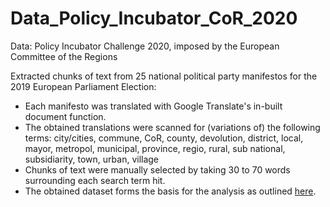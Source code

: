 # Data_Policy_Incubator_CoR_2020
Data: Policy Incubator Challenge 2020, imposed by the European Committee of the Regions 

Extracted chunks of text from 25 national political party manifestos for the 2019 European Parliament Election:
- Each manifesto was translated with Google Translate's in-built document function.
- The obtained translations were scanned for (variations of) the following terms: city/cities, commune, CoR, county, devolution, district, local, mayor, metropol, municipal, province, regio, rural, sub national, subsidiarity, town, urban, village
- Chunks of text were manually selected by taking 30 to 70 words surrounding each search term hit. 
- The obtained dataset forms the basis for the analysis as outlined [here](https://github.com/Jacobs007/Policy-Incubator_European_Committee_of_the_Regions).
